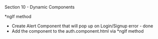 Section 10 - Dynamic Components

*ngIf method

- Create Alert Component that will pop up on Login/Signup error - done
- Add the component to the auth.component.html via *ngIf method

